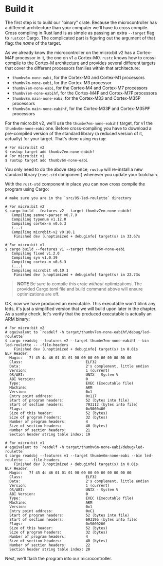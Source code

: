 # Build it

The first step is to build our "binary" crate. Because the microcontroller has a different
architecture than your computer we'll have to cross compile. Cross compiling in Rust land is as simple
as passing an extra `--target` flag to `rustc`or Cargo. The complicated part is figuring out the
argument of that flag: the *name* of the target.

As we already know the microcontroller on the micro:bit v2 has a Cortex-M4F processor in it, the one on v1 a Cortex-M0.
`rustc` knows how to cross-compile to the Cortex-M architecture and provides several different targets that cover the different processors
families within that architecture:

- `thumbv6m-none-eabi`, for the Cortex-M0 and Cortex-M1 processors
- `thumbv7m-none-eabi`, for the Cortex-M3 processor
- `thumbv7em-none-eabi`, for the Cortex-M4 and Cortex-M7 processors
- `thumbv7em-none-eabihf`, for the Cortex-M4**F** and Cortex-M7**F** processors
- `thumbv8m.main-none-eabi`, for the Cortex-M33 and Cortex-M35P processors
- `thumbv8m.main-none-eabihf`, for the Cortex-M33**F** and Cortex-M35P**F** processors

For the micro:bit v2, we'll use the `thumbv7em-none-eabihf` target, for v1 the `thumbv6m-none-eabi` one.
Before cross-compiling you have to download a pre-compiled version of the standard library
(a reduced version of it, actually) for your target. That's done using `rustup`:

``` console
# For micro:bit v2
$ rustup target add thumbv7em-none-eabihf
# For micro:bit v1
$ rustup target add thumbv6m-none-eabi
```

You only need to do the above step once; `rustup` will re-install a new standard library
(`rust-std` component) whenever you update your toolchain.

With the `rust-std` component in place you can now cross compile the program using Cargo:

``` console
# make sure you are in the `src/05-led-roulette` directory

# For micro:bit v2
$ cargo build --features v2 --target thumbv7em-none-eabihf
   Compiling semver-parser v0.7.0
   Compiling typenum v1.12.0
   Compiling cortex-m v0.6.3
   (...)
   Compiling microbit-v2 v0.10.1
    Finished dev [unoptimized + debuginfo] target(s) in 33.67s

# For micro:bit v1
$ cargo build --features v1 --target thumbv6m-none-eabi
   Compiling fixed v1.2.0
   Compiling syn v1.0.39
   Compiling cortex-m v0.6.3
   (...)
   Compiling microbit v0.10.1
	Finished dev [unoptimized + debuginfo] target(s) in 22.73s
```

> **NOTE** Be sure to compile this crate *without* optimizations. The provided Cargo.toml
> file and build command above will ensure optimizations are off.

OK, now we have produced an executable. This executable won't blink any leds,
it's just a simplified version that we will build upon later in the chapter.
As a sanity check, let's verify that the produced executable is actually an ARM binary:

``` console
# For micro:bit v2
# equivalent to `readelf -h target/thumbv7em-none-eabihf/debug/led-roulette`
$ cargo readobj --features v2 --target thumbv7em-none-eabihf --bin led-roulette -- -file-headers
    Finished dev [unoptimized + debuginfo] target(s) in 0.01s
ELF Header:
  Magic:   7f 45 4c 46 01 01 01 00 00 00 00 00 00 00 00 00
  Class:                             ELF32
  Data:                              2's complement, little endian
  Version:                           1 (current)
  OS/ABI:                            UNIX - System V
  ABI Version:                       0
  Type:                              EXEC (Executable file)
  Machine:                           ARM
  Version:                           0x1
  Entry point address:               0x117
  Start of program headers:          52 (bytes into file)
  Start of section headers:          793112 (bytes into file)
  Flags:                             0x5000400
  Size of this header:               52 (bytes)
  Size of program headers:           32 (bytes)
  Number of program headers:         4
  Size of section headers:           40 (bytes)
  Number of section headers:         21
  Section header string table index: 19

# For micro:bit v1
# equivalent to `readelf -h target/thumbv6m-none-eabi/debug/led-roulette`
$ cargo readobj --features v1 --target thumbv6m-none-eabi --bin led-roulette -- -file-headers
    Finished dev [unoptimized + debuginfo] target(s) in 0.01s
ELF Header:
  Magic:   7f 45 4c 46 01 01 01 00 00 00 00 00 00 00 00 00
  Class:                             ELF32
  Data:                              2's complement, little endian
  Version:                           1 (current)
  OS/ABI:                            UNIX - System V
  ABI Version:                       0
  Type:                              EXEC (Executable file)
  Machine:                           ARM
  Version:                           0x1
  Entry point address:               0xC1
  Start of program headers:          52 (bytes into file)
  Start of section headers:          693196 (bytes into file)
  Flags:                             0x5000200
  Size of this header:               52 (bytes)
  Size of program headers:           32 (bytes)
  Number of program headers:         4
  Size of section headers:           40 (bytes)
  Number of section headers:         22
  Section header string table index: 20
```

Next, we'll flash the program into our microcontroller.
